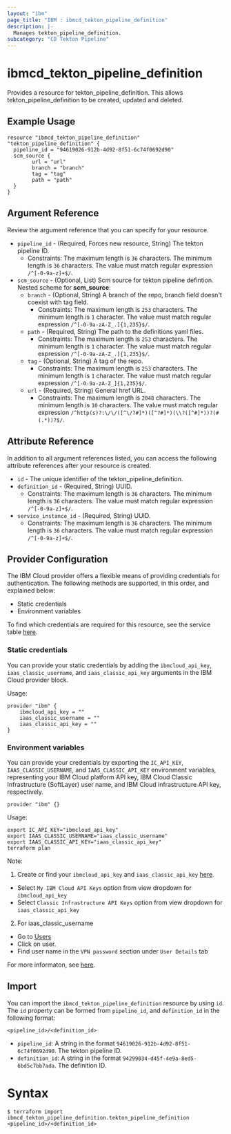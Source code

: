 ```yaml
---
layout: "ibm"
page_title: "IBM : ibmcd_tekton_pipeline_definition"
description: |-
  Manages tekton_pipeline_definition.
subcategory: "CD Tekton Pipeline"
---
```


# ibmcd_tekton_pipeline_definition

Provides a resource for tekton_pipeline_definition. This allows tekton_pipeline_definition to be created, updated and deleted.

## Example Usage

```hcl
resource "ibmcd_tekton_pipeline_definition" "tekton_pipeline_definition" {
  pipeline_id = "94619026-912b-4d92-8f51-6c74f0692d90"
  scm_source {
		url = "url"
		branch = "branch"
		tag = "tag"
		path = "path"
  }
}
```

## Argument Reference

Review the argument reference that you can specify for your resource.

* `pipeline_id` - (Required, Forces new resource, String) The tekton pipeline ID.
  * Constraints: The maximum length is `36` characters. The minimum length is `36` characters. The value must match regular expression `/^[-0-9a-z]+$/`.
* `scm_source` - (Optional, List) Scm source for tekton pipeline defintion.
Nested scheme for **scm_source**:
	* `branch` - (Optional, String) A branch of the repo, branch field doesn't coexist with tag field.
	  * Constraints: The maximum length is `253` characters. The minimum length is `1` character. The value must match regular expression `/^[-0-9a-zA-Z_.]{1,235}$/`.
	* `path` - (Required, String) The path to the definitions yaml files.
	  * Constraints: The maximum length is `253` characters. The minimum length is `1` character. The value must match regular expression `/^[-0-9a-zA-Z_.]{1,235}$/`.
	* `tag` - (Optional, String) A tag of the repo.
	  * Constraints: The maximum length is `253` characters. The minimum length is `1` character. The value must match regular expression `/^[-0-9a-zA-Z_]{1,235}$/`.
	* `url` - (Required, String) General href URL.
	  * Constraints: The maximum length is `2048` characters. The minimum length is `10` characters. The value must match regular expression `/^http(s)?:\/\/([^\/?#]*)([^?#]*)(\\?([^#]*))?(#(.*))?$/`.

## Attribute Reference

In addition to all argument references listed, you can access the following attribute references after your resource is created.

* `id` - The unique identifier of the tekton_pipeline_definition.
* `definition_id` - (Required, String) UUID.
  * Constraints: The maximum length is `36` characters. The minimum length is `36` characters. The value must match regular expression `/^[-0-9a-z]+$/`.
* `service_instance_id` - (Required, String) UUID.
  * Constraints: The maximum length is `36` characters. The minimum length is `36` characters. The value must match regular expression `/^[-0-9a-z]+$/`.

## Provider Configuration

The IBM Cloud provider offers a flexible means of providing credentials for authentication. The following methods are supported, in this order, and explained below:

- Static credentials
- Environment variables

To find which credentials are required for this resource, see the service table [here](https://cloud.ibm.com/docs/ibm-cloud-provider-for-terraform?topic=ibm-cloud-provider-for-terraform-provider-reference#required-parameters).

### Static credentials

You can provide your static credentials by adding the `ibmcloud_api_key`, `iaas_classic_username`, and `iaas_classic_api_key` arguments in the IBM Cloud provider block.

Usage:
```
provider "ibm" {
    ibmcloud_api_key = ""
    iaas_classic_username = ""
    iaas_classic_api_key = ""
}
```

### Environment variables

You can provide your credentials by exporting the `IC_API_KEY`, `IAAS_CLASSIC_USERNAME`, and `IAAS_CLASSIC_API_KEY` environment variables, representing your IBM Cloud platform API key, IBM Cloud Classic Infrastructure (SoftLayer) user name, and IBM Cloud infrastructure API key, respectively.

```
provider "ibm" {}
```

Usage:
```
export IC_API_KEY="ibmcloud_api_key"
export IAAS_CLASSIC_USERNAME="iaas_classic_username"
export IAAS_CLASSIC_API_KEY="iaas_classic_api_key"
terraform plan
```

Note:

1. Create or find your `ibmcloud_api_key` and `iaas_classic_api_key` [here](https://cloud.ibm.com/iam/apikeys).
  - Select `My IBM Cloud API Keys` option from view dropdown for `ibmcloud_api_key`
  - Select `Classic Infrastructure API Keys` option from view dropdown for `iaas_classic_api_key`
2. For iaas_classic_username
  - Go to [Users](https://cloud.ibm.com/iam/users)
  - Click on user.
  - Find user name in the `VPN password` section under `User Details` tab

For more informaton, see [here](https://registry.terraform.io/providers/IBM-Cloud/ibm/latest/docs#authentication).

## Import

You can import the `ibmcd_tekton_pipeline_definition` resource by using `id`.
The `id` property can be formed from `pipeline_id`, and `definition_id` in the following format:

```
<pipeline_id>/<definition_id>
```
* `pipeline_id`: A string in the format `94619026-912b-4d92-8f51-6c74f0692d90`. The tekton pipeline ID.
* `definition_id`: A string in the format `94299034-d45f-4e9a-8ed5-6bd5c7bb7ada`. The definition ID.

# Syntax
```
$ terraform import ibmcd_tekton_pipeline_definition.tekton_pipeline_definition <pipeline_id>/<definition_id>
```
